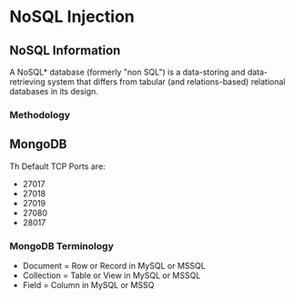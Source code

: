 # NoSQL Injection

## NoSQL Information

A NoSQL\* database \(formerly "non SQL"\) is a data-storing and data-retrieving system that differs from tabular \(and relations-based\) relational databases in its design.

### Methodology

## MongoDB

Th Default TCP Ports are: 

* 27017 
* 27018 
* 27019 
* 27080
* 28017

### MongoDB Terminology

* Document = Row or Record in MySQL or MSSQL 
* Collection = Table or View in MySQL or MSSQL 
* Field = Column in MySQL or MSSQ

